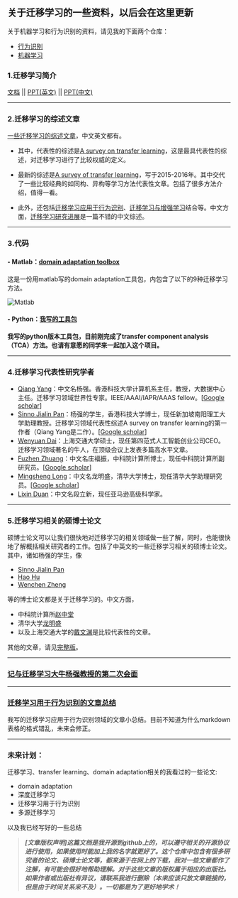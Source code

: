 ## 关于迁移学习的一些资料，以后会在这里更新

关于机器学习和行为识别的资料，请见我的下面两个仓库：

- [行为识别](https://github.com/jindongwang/activityrecognition)
- [机器学习](https://github.com/jindongwang/MachineLearning)

### 1.迁移学习简介

[文档](https://github.com/jindongwang/transferlearning/blob/master/doc/%E8%BF%81%E7%A7%BB%E5%AD%A6%E4%B9%A0%E7%AE%80%E4%BB%8B.md)   ||   [PPT(英文)](https://github.com/jindongwang/transferlearning/blob/master/doc/TransferLearning.pdf)   ||  [PPT(中文)](https://github.com/jindongwang/transferlearning/blob/master/doc/%E8%BF%81%E7%A7%BB%E5%AD%A6%E4%B9%A0_zh-cn.pdf)

- - -

### 2.迁移学习的综述文章

[一些迁移学习的综述文章](https://github.com/jindongwang/transferlearning/tree/master/paper/survey)，中文英文都有。

- 其中，代表性的综述是[A survey on transfer learning](https://github.com/jindongwang/transferlearning/blob/master/paper/survey/A%20survey%20on%20transfer%20learning_Pan_Yang_2010.pdf)，这是最具代表性的综述，对迁移学习进行了比较权威的定义。

- 最新的综述是[A survey of transfer learning](https://github.com/jindongwang/transferlearning/blob/master/paper/survey/A%20survey%20of%20transfer%20learning_Weiss%20et%20al_2016.pdf)，写于2015-2016年。其中交代了一些比较经典的如同构、异构等学习方法代表性文章。包括了很多方法介绍，值得一看。

- 此外，还包括[迁移学习应用于行为识别](https://github.com/jindongwang/transferlearning/blob/master/paper/survey/Transfer%20learning%20for%20activity%20recognition%20-%20a%20survey_Cook%20et%20al_2013.pdf)、[迁移学习与增强学习](https://github.com/jindongwang/transferlearning/blob/master/paper/survey/Transfer%20Learning%20for%20Reinforcement%20Learning%20Domains_Taylor_Stone_2009.pdf)结合等。中文方面，[迁移学习研究进展](https://github.com/jindongwang/transferlearning/blob/master/paper/survey/%E8%BF%81%E7%A7%BB%E5%AD%A6%E4%B9%A0%E7%A0%94%E7%A9%B6%E8%BF%9B%E5%B1%95_Zhuang%20et%20al_2010.pdf)是一篇不错的中文综述。


- - -

### 3.代码

#### - Matlab：[domain adaptation toolbox](https://github.com/viggin/domain-adaptation-toolbox)

这是一份用matlab写的domain adaptation工具包，内包含了以下的9种迁移学习方法。

![Matlab](https://raw.githubusercontent.com/jindongwang/transferlearning/master/png/matlab.png)

#### - Python：[我写的工具包](https://github.com/jindongwang/transferlearning/tree/master/code/python)

**我写的python版本工具包，目前刚完成了transfer component analysis （TCA）方法。也请有意愿的同学来一起加入这个项目。**


- - -

### 4.迁移学习代表性研究学者

- [Qiang Yang](http://www.cs.ust.hk/~qyang/)：中文名杨强。香港科技大学计算机系主任，教授，大数据中心主任。迁移学习领域世界性专家。IEEE/AAAI/IAPR/AAAS fellow。[[Google scholar](https://scholar.google.com/citations?user=1LxWZLQAAAAJ&hl=zh-CN)]
- [Sinno Jialin Pan](http://www.ntu.edu.sg/home/sinnopan/)：杨强的学生，香港科技大学博士，现任新加坡南阳理工大学助理教授。迁移学习领域代表性综述A survey on transfer learning的第一作者（Qiang Yang是二作）。[[Google scholar](https://scholar.google.com/citations?user=P6WcnfkAAAAJ&hl=zh-CN)]
- [Wenyuan Dai](https://scholar.google.com.sg/citations?user=AGR9pP0AAAAJ&hl=zh-CN)：上海交通大学硕士，现任第四范式人工智能创业公司CEO。迁移学习领域著名的牛人，在顶级会议上发表多篇高水平文章。
- [Fuzhen Zhuang](http://www.intsci.ac.cn/users/zhuangfuzhen/)：中文名庄福振，中科院计算所博士，现任中科院计算所副研究员。[[Google scholar](https://scholar.google.com/citations?user=klJBYrAAAAAJ&hl=zh-CN&oi=ao)]
- [Mingsheng Long](http://ise.thss.tsinghua.edu.cn/~mlong/)：中文名龙明盛，清华大学博士，现任清华大学助理研究员。[[Google scholar](https://scholar.google.com/citations?view_op=search_authors&mauthors=mingsheng+long&hl=zh-CN&oi=ao)]
- [Lixin Duan](http://www.lxduan.info/)：中文名段立新，现任亚马逊高级科学家。

- - -

### 5.迁移学习相关的硕博士论文

硕博士论文可以让我们很快地对迁移学习的相关领域做一些了解，同时，也能很快地了解概括相关研究者的工作。包括了中英文的一些迁移学习相关的硕博士论文。其中，诸如杨强的学生，像

- [Sinno Jialin Pan](https://github.com/jindongwang/transferlearning/blob/master/paper/%E7%A1%95%E5%8D%9A%E5%A3%AB%E8%AE%BA%E6%96%87/%5BPhDThesis10%5DFeature-based%20Transfer%20Learning%20with%20Real-world%20Applications.pdf_.pdf)
- [Hao Hu](https://github.com/jindongwang/transferlearning/blob/master/paper/%E7%A1%95%E5%8D%9A%E5%A3%AB%E8%AE%BA%E6%96%87/Learning-based%20Human%20activity%20recognition.pdf_.pdf)
- [Wenchen Zheng](https://github.com/jindongwang/transferlearning/blob/master/paper/%E7%A1%95%E5%8D%9A%E5%A3%AB%E8%AE%BA%E6%96%87/Learning%20with%20Limited%20Data%20in%20Sensor-based%20Human%20Behavior%20Perdiction.pdf_.pdf)

等的博士论文都是关于迁移学习的。中文方面，

- 中科院计算所[赵中堂](https://github.com/jindongwang/transferlearning/blob/master/paper/%E7%A1%95%E5%8D%9A%E5%A3%AB%E8%AE%BA%E6%96%87/%E8%87%AA%E9%80%82%E5%BA%94%E8%A1%8C%E4%B8%BA%E8%AF%86%E5%88%AB%E4%B8%AD%E7%9A%84%E8%BF%81%E7%A7%BB%E5%AD%A6%E4%B9%A0%E6%96%B9%E6%B3%95%E7%A0%94%E7%A9%B6_%E8%B5%B5%E4%B8%AD%E5%A0%82.pdf_.pdf)
- 清华大学[龙明盛](https://github.com/jindongwang/transferlearning/blob/master/paper/%E7%A1%95%E5%8D%9A%E5%A3%AB%E8%AE%BA%E6%96%87/%E8%BF%81%E7%A7%BB%E5%AD%A6%E4%B9%A0%E9%97%AE%E9%A2%98%E4%B8%8E%E6%96%B9%E6%B3%95%E7%A0%94%E7%A9%B6_%E9%BE%99%E6%98%8E%E7%9B%9B_.pdf)
- 以及上海交通大学的[戴文渊](https://github.com/jindongwang/transferlearning/blob/master/paper/%E7%A1%95%E5%8D%9A%E5%A3%AB%E8%AE%BA%E6%96%87/%E5%9F%BA%E4%BA%8E%E5%AE%9E%E4%BE%8B%E5%92%8C%E7%89%B9%E5%BE%81%E7%9A%84%E8%BF%81%E7%A7%BB%E5%AD%A6%E4%B9%A0%E7%AE%97%E6%B3%95%E7%A0%94%E7%A9%B6_%E6%88%B4%E6%96%87%E6%B8%8A.caj)是比较代表性的文章。

其他的文章，请见[完整版](https://github.com/jindongwang/transferlearning/tree/master/paper/%E7%A1%95%E5%8D%9A%E5%A3%AB%E8%AE%BA%E6%96%87)。

- - -

### [记与迁移学习大牛杨强教授的第二次会面](https://zhuanlan.zhihu.com/p/26260083)

- - -

### [迁移学习用于行为识别的文章总结](https://github.com/jindongwang/activityrecognition/blob/master/notes/%E8%BF%81%E7%A7%BB%E5%AD%A6%E4%B9%A0%E7%94%A8%E4%BA%8E%E8%A1%8C%E4%B8%BA%E8%AF%86%E5%88%AB.md)

我写的迁移学习应用于行为识别领域的文章小总结。目前不知道为什么markdown表格的格式错乱，未来会修正。

- - -

### 未来计划：

迁移学习、transfer learning、domain adaptation相关的我看过的一些论文:

- domain adaptation
- 深度迁移学习
- 迁移学习用于行为识别
- 多源迁移学习

以及我已经写好的一些总结

> ***[文章版权声明]这篇文档是我开源到github上的，可以遵守相关的开源协议进行使用，如果使用时能加上我的名字就更好了。这个仓库中包含有很多研究者的论文、硕博士论文等，都来源于在网上的下载，我对一些文章都作了注解，有可能会很好地帮助理解。对于这些文章的版权属于相应的出版社。如果作者或出版社有异议，请联系我进行删除（本来应该只放文章链接的，但是由于时间关系来不及）。一切都是为了更好地学术！***